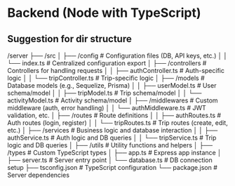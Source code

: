 # Backend (Node with TypeScript)

## Suggestion for dir structure 

/server
├── /src
│   ├── /config              # Configuration files (DB, API keys, etc.)
│   │   └── index.ts         # Centralized configuration export
│   ├── /controllers         # Controllers for handling requests
│   │   ├── authController.ts # Auth-specific logic
│   │   └── tripController.ts # Trip-specific logic
│   ├── /models              # Database models (e.g., Sequelize, Prisma)
│   │   ├── userModel.ts     # User schema/model
│   │   ├── tripModel.ts     # Trip schema/model
│   │   └── activityModel.ts # Activity schema/model
│   ├── /middlewares         # Custom middleware (auth, error handling)
│   │   └── authMiddleware.ts # JWT validation, etc.
│   ├── /routes              # Route definitions
│   │   ├── authRoutes.ts    # Auth routes (login, register)
│   │   └── tripRoutes.ts    # Trip routes (create, edit, etc.)
│   ├── /services            # Business logic and database interaction
│   │   ├── authService.ts   # Auth logic and DB queries
│   │   └── tripService.ts   # Trip logic and DB queries
│   ├── /utils               # Utility functions and helpers
│   ├── /types               # Custom TypeScript types
│   ├── app.ts               # Express app instance
│   ├── server.ts            # Server entry point
│   └── database.ts          # DB connection setup
├── tsconfig.json            # TypeScript configuration
└── package.json             # Server dependencies